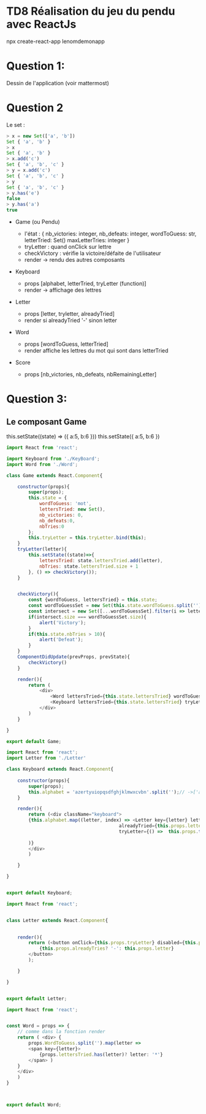 # TD8 Réalisation du jeu du pendu avec ReactJs

npx create-react-app lenomdemonapp

# Question 1: 
Dessin de l'application (voir mattermost)


# Question 2

Le set :
```js
> x = new Set(['a', 'b'])
Set { 'a', 'b' }
> x
Set { 'a', 'b' }
> x.add('c')
Set { 'a', 'b', 'c' }
> y = x.add('c')
Set { 'a', 'b', 'c' }
> y
Set { 'a', 'b', 'c' }
> y.has('e')
false
> y.has('a')
true
```


* Game (ou Pendu)
    * l'état : {
        nb_victories: integer,
        nb_defeats: integer,
        wordToGuess: str,
        letterTried: Set()
        maxLetterTries: integer
    }
    * tryLetter : quand onClick sur lettre
    * checkVictory : vérifie la victoire/défaite de l'utilisateur
    * render -> rendu des autres composants

* Keyboard
    * props [alphabet, letterTried, tryLetter (function)]
    * render -> affichage des lettres

* Letter
    * props [letter, tryletter, alreadyTried]
    * render si alreadyTried '-' sinon letter

* Word 
    * props [wordToGuess, letterTried]
    * render affiche les lettres du mot qui sont dans letterTried

* Score
    * props [nb_victories, nb_defeats, nbRemainingLetter]


# Question 3:

## Le composant Game

this.setState((state) => ({
    a:5,
    b:6
}))
this.setState({
    a:5,
    b:6
})

```js
import React from 'react';

import Keyboard from './KeyBoard';
import Word from './Word';

class Game extends React.Component{

    constructor(props){
        super(props);
        this.state = {
            wordToGuess: 'mot',
            lettersTried: new Set(),
            nb_victories: 0,
            nb_defeats:0,
            nbTries:0
        };
        this.tryLetter = this.tryLetter.bind(this);
    }
    tryLetter(letter){
        this.setState((state)=>{
            lettersTried: state.lettersTried.add(letter),
            nbTries: state.lettersTried.size + 1
        }, () => checkVictory());
    }


    checkVictory(){
        const {wordToGuess, lettersTried} = this.state;
        const wordToGuessSet = new Set(this.state.wordToGuess.split(''));
        const intersect = new Set([...wordToGuessSet].filter(i => lettersTried.has(i)));
        if(intersect.size === wordToGuessSet.size){
            alert('Victory');
        }
        if(this.state.nbTries > 10){
            alert('Defeat');
        }
    }
    ComponentDidUpdate(prevProps, prevState){
        checkVictory()
    }

    render(){
        return (
            <div>
                <Word lettersTried={this.state.lettersTried} wordToGuess={wordToGuess}/>
                <Keyboard lettersTried={this.state.lettersTried} tryLetter={this.tryLetter}>
            </div>
        )
    }

}

export default Game;
```

```js
import React from 'react';
import Letter from './Letter'

class Keyboard extends React.Component{
    
    constructor(props){
        super(props);
        this.alphabet = 'azertyuiopqsdfghjklmwxcvbn'.split('');// ->['a', 'z'.....]
    }

    render(){
        return (<div className="keyboard">
        {this.alphabet.map((letter, index) => <Letter key={letter} letter={letter}
                                         alreadyTried={this.props.letterTried.has(letter)}
                                         tryLetter={() =>  this.props.tryLetter(letter)}/>
                                         
        )}
        </div>
        )

    }

}


export default Keyboard;
```


```js
import React from 'react';


class Letter extends React.Component{
    

    render(){
        return (<button onClick={this.props.tryLetter} disabled={this.props.alreadyTries} >
            {this.props.alreadyTries? '-': this.props.letter}
        </button>
        );

    }

}


export default Letter;
```


```js
import React from 'react';


const Word = props => {
    // comme dans la fonction render
    return ( <div> {
        props.WordToGuess.split('').map(letter => 
        <span key={letter}> 
            {props.lettersTried.has(letter)? letter: '*'} 
        </span> )
    }
    </div>
    )
}



export default Word;
```

